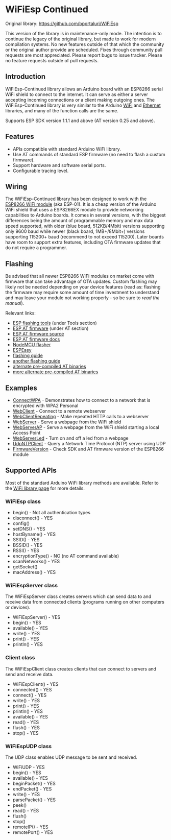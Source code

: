 # WiFiEsp Continued

Original library: https://github.com/bportaluri/WiFiEsp

This version of the library is in maintenance-only mode. The intention is to continue the legacy of the original library, but made to work for modern compilation systems. No new features outside of that which the community or the original author provide are scheduled. Fixes through community pull requests are most appreciated. Please report bugs to issue tracker. Please no feature requests outside of pull requests.

## Introduction

WiFiEsp-Continued library allows an Arduino board with an ESP8266 serial WiFi shield to connect to the internet.
It can serve as either a server accepting incoming connections or a client making outgoing ones.
The WiFiEsp-Continued library is very similar to the Arduino [WiFi](http://www.arduino.cc/en/Reference/WiFi) and [Ethernet](http://www.arduino.cc/en/Reference/Ethernet) libraries, and many of the function calls are the same. 

Supports ESP SDK version 1.1.1 and above (AT version 0.25 and above).

## Features

- APIs compatible with standard Arduino WiFi library.
- Use AT commands of standard ESP firmware (no need to flash a custom firmware).
- Support hardware and software serial ports.
- Configurable tracing level.

## Wiring

The WiFiEsp-Continued library has been designed to work with the [ESP8266 WiFi module](https://www.allaboutcircuits.com/projects/breadboard-and-program-an-esp-01-circuit-with-the-arduino-ide/) (aka ESP-01). It is a cheap version of the Arduino WiFi shield that uses a ESP8266EX module to provide networking capabilities to Arduino boards. It comes in several versions, with the biggest differences being the amount of programmable memory and max data speed supported, with older (blue board, 512KB/4Mbit) versions supporting only 9600 baud while newer (black board, 1MB+/8Mbit+) versions supporting 115200+ baud (recommend to not exceed 115200). Later boards have room to support extra features, including OTA firmware updates that do not require a programmer.

## Flashing

Be advised that all newer ESP8266 WiFi modules on market come with firmware that can take advantage of OTA updates. Custom flashing may likely not be needed depending on your device features (read as: flashing the firmware may require some amount of time investment to understand and may leave your module not working properly - so be sure to *read the manual*).

Relevant links:
* [ESP flashing tools](https://www.espressif.com/en/products/socs/esp8266ex/resources) (under Tools section)
* [ESP AT firmware](https://www.espressif.com/en/products/socs/esp8266ex/resources) (under AT section)
* [ESP AT firmware source](https://github.com/espressif/esp-at)
* [ESP AT firmware docs](https://docs.espressif.com/projects/esp-at/en/release-v2.2.0.0_esp8266/index.html)
* [NodeMCU flasher](https://github.com/nodemcu/nodemcu-flasher)
* [ESPEasy](https://github.com/letscontrolit/ESPEasy)
* [flashing guide](https://www.allaboutcircuits.com/projects/flashing-the-ESP-01-firmware-to-SDK-v2.0.0-is-easier-now)
* [another flashing guide](https://www.electronicshub.org/update-flash-esp8266-firmware/)
* [alternate pre-compiled AT binaries](https://github.com/CytronTechnologies/esp-at-binaries)
* [more alternate pre-compiled AT binaries](https://github.com/loboris/ESP8266_AT_LoBo)

## Examples

- [ConnectWPA](https://github.com/NachtRaveVL/WiFiEsp-Continued/blob/master/examples/ConnectWPA/ConnectWPA.ino) - Demonstrates how to connect to a network that is encrypted with WPA2 Personal
- [WebClient](https://github.com/NachtRaveVL/WiFiEsp-Continued/blob/master/examples/WebClient/WebClient.ino) - Connect to a remote webserver 
- [WebClientRepeating](https://github.com/NachtRaveVL/WiFiEsp-Continued/blob/master/examples/WebClientRepeating/WebClientRepeating.ino) - Make repeated HTTP calls to a webserver 
- [WebServer](https://github.com/NachtRaveVL/WiFiEsp-Continued/blob/master/examples/WebServer/WebServer.ino) - Serve a webpage from the WiFi shield 
- [WebServerAP](https://github.com/NachtRaveVL/WiFiEsp-Continued/blob/master/examples/WebServerAP/WebServerAP.ino) - Serve a webpage from the WiFi shield starting a local Access Point
- [WebServerLed](https://github.com/NachtRaveVL/WiFiEsp-Continued/blob/master/examples/WebServerLed/WebServerLed.ino) - Turn on and off a led from a webpage
- [UdpNTPClient](https://github.com/NachtRaveVL/WiFiEsp-Continued/blob/master/examples/UdpNTPClient/UdpNTPClient.ino) - Query a Network Time Protocol (NTP) server using UDP
- [FirmwareVersion](https://github.com/NachtRaveVL/WiFiEsp-Continued/blob/master/examples/FirmwareVersion/FirmwareVersion.ino) - Check SDK and AT firmware version of the ESP8266 module

## Supported APIs

Most of the standard Arduino WiFi library methods are available. Refer to the [WiFi library page](http://www.arduino.cc/en/Reference/WiFi) for more details.

### WiFiEsp class

- begin() - Not all authentication types
- disconnect() - YES
- config()
- setDNS() - YES
- hostByname() - YES
- SSID() - YES
- BSSID() - YES
- RSSI() - YES
- encryptionType() - NO (no AT command available)
- scanNetworks() - YES
- getSocket()
- macAddress() - YES


### WiFiEspServer class

The WiFiEspServer class creates servers which can send data to and receive data from connected clients (programs running on other computers or devices).

- WiFiEspServer() - YES
- begin() - YES
- available() - YES
- write() - YES
- print() - YES
- println() - YES


### Client class

The WiFiEspClient class creates clients that can connect to servers and send and receive data.

- WiFiEspClient() - YES
- connected() - YES
- connect() - YES
- write() - YES
- print() - YES
- println() - YES
- available() - YES
- read() - YES
- flush() - YES
- stop() - YES


### WiFiEspUDP class

The UDP class enables UDP message to be sent and received.

- WiFiUDP - YES
- begin() - YES
- available() - YES
- beginPacket() - YES
- endPacket() - YES
- write() - YES
- parsePacket() - YES
- peek()
- read() - YES
- flush()
- stop()
- remoteIP() - YES
- remotePort() - YES
